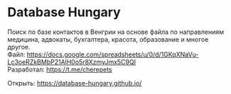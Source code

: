 # Database Hungary

Поиск по базе контактов в Венгрии на основе файла по направлениям медицина, адвокаты, бухгалтера, красота, образование и многое другое.  
Файл: https://docs.google.com/spreadsheets/u/0/d/1GKqXNaVu-Lc3oeRZkBMbP21AlH0o5r8XzmyJmx5C9QI  
Разработал: https://t.me/cherepets  

Открыть: https://database-hungary.github.io/  
